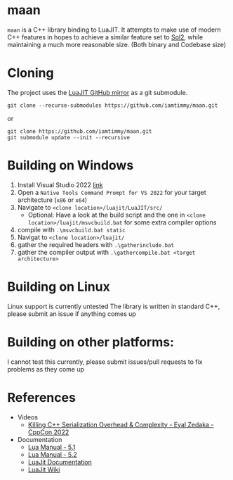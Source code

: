 # maan
`maan` is a C++ library binding to LuaJIT. It attempts to make use of modern C++ features in hopes to achieve a similar
feature set to [Sol2](https://github.com/ThePhD/sol2/), while maintaining a much more reasonable size. (Both binary and
Codebase size)

# Cloning
The project uses the [LuaJIT GitHub mirror](https://github.com/LuaJIT/LuaJIT.git) as a git submodule. 
```commandline
git clone --recurse-submodules https://github.com/iamtimmy/maan.git
```
or
```commandline
git clone https://github.com/iamtimmy/maan.git
git submodule update --init --recursive
```

# Building on Windows
1. Install Visual Studio 2022 [link](https://visualstudio.microsoft.com/downloads/)
2. Open a `Native Tools Command Prompt for VS 2022` for your target architecture (`x86` or `x64`)
3. Navigate to `<clone location>/luajit/LuaJIT/src/`
   - Optional: Have a look at the build script and the one in `<clone location>/luajit/msvcbuild.bat`
     for some extra compiler options
4. compile with `.\msvcbuild.bat static`
5. Navigat to `<clone location>/luajit/`
6. gather the required headers with `.\gatherinclude.bat`
7. gather the compiler output with `.\gathercompile.bat <target architecture>`

# Building on Linux
Linux support is currently untested
The library is written in standard C++, please submit an issue if anything comes up

# Building on other platforms:
I cannot test this currently, please submit issues/pull requests to fix problems as they come up

# References
- Videos
  - [Killing C++ Serialization Overhead & Complexity - Eyal Zedaka - CppCon 2022](https://youtu.be/G7-GQhCw8eE)
- Documentation
  - [Lua Manual - 5.1](https://www.lua.org/manual/5.1/manual.html)
  - [Lua Manual - 5.2](https://www.lua.org/manual/5.2/manual.html)
  - [LuaJit Documentation](https://repo.or.cz/w/luajit-2.0.git/blob_plain/v2.1:/doc/luajit.html)
  - [LuaJit Wiki](http://web.archive.org/web/20220517052639/http://wiki.luajit.org/Home)